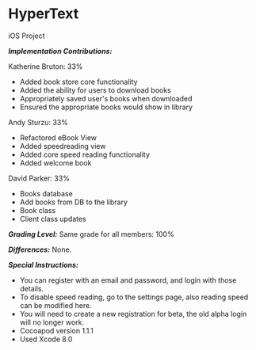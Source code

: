 # HyperText
iOS Project

**_Implementation Contributions:_**

Katherine Bruton: 33%
* Added book store core functionality
* Added the ability for users to download books
* Appropriately saved user's books when downloaded
* Ensured the appropriate books would show in library

Andy Sturzu: 33%
* Refactored eBook View 
* Added speedreading view
* Added core speed reading functionality
* Added welcome book

David Parker: 33%
* Books database
* Add books from DB to the library
* Book class
* Client class updates

**_Grading Level:_**
Same grade for all members: 100%

**_Differences:_**
None.

**_Special Instructions:_**
* You can register with an email and password, and login with those details.
* To disable speed reading, go to the settings page, also reading speed can be modified here.
* You will need to create a new registration for beta, the old alpha login will no longer work.
* Cocoapod version 1.1.1
* Used Xcode 8.0
